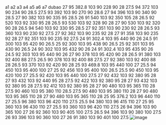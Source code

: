 a1	a2	a3	a4	a5	a6	a7	dubao
27	95	382.8	103	90	228	90	28
27.5	94	372	103	90	234	90	28.5
27.5	93	392	103	90	270	90	28.6
27	94	396	103	90	340	90	28.5
27	90	382	103	90	335	95	28.5
26	91	540	103	92	350	105	28
26.5	92	520	103	92	330	95	28
26.5	93	530	103	92	328	90	28
27	90	530	103	92	320	90	28
26.5	94	540	103	92	330	95	28.5
27	92	351	103	90	230	92	28
26.5	93	360	103	90	230	92	27.5
27	92	362	103	90	235	92	28
27	91	358	103	90	235	92	28
27	92	351	103	90	235	92	27.5
24	91	302.4	103	95	440	90	26
24.5	91	300	103	95	420	90	26.5
25	92	300	103	95	438	90	26.5
25	92	301	103	95	430	90	26.5
24	90	302	103	95	432	90	26
24	91	302.4	103	95	435	90	26
24.5	92	303	103	95	440	90	26
27	90	378	103	95	420	90	28
26.5	91	380	103	92	400	88	27.5
26.5	90	378	103	92	400	88	27.5
27	92	380	103	92	400	88	28
26.5	93	370	103	92	420	90	28
25	93	469.8	103	95	440	100	27
25.5	94	450	103	95	400	100	27
25	92	456	103	95	400	100	26.5
25.5	90	450	103	95	420	100	27
25.5	92	420	103	95	440	100	27.5
27	92	432	103	92	380	95	28
27	93	432	103	92	440	95	28
27.5	92	422	103	92	380	95	28
27	93	432	103	92	380	95	28
27.5	92	412	103	92	380	95	28
27	90	480	103	95	365	110	28
27.5	90	460	103	95	380	110	28.5
27.5	90	480	103	95	380	110	28
27	90	480	103	95	365	110	28
27	90	480	103	95	365	110	28
25	95	376.2	103	96	440	110	27
25.5	96	380	103	96	420	110	27.5
25.5	94	380	103	96	415	110	27
25	95	360	103	96	430	110	27
25.5	93	360	103	96	420	110	27.5
26	94	396	103	90	365	100	27
26	92	360	103	90	405	100	27.5
26.5	94	396	103	90	380	100	27.5
26	93	396	103	90	360	100	27
26	91	380	103	90	401	100	27.5
![image](https://github.com/minhktc/dulieu/assets/120631628/cf5ef186-1176-4195-86d4-3b1b8b561f5f)
